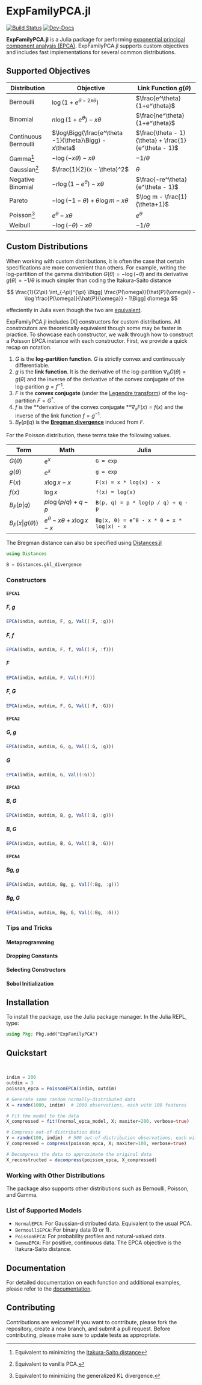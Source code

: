 # ExpFamilyPCA.jl

[![Build Status](https://github.com/FlyingWorkshop/ExpFamilyPCA.jl/actions/workflows/CI.yml/badge.svg?branch=main)](https://github.com/FlyingWorkshop/ExpFamilyPCA.jl/actions/workflows/CI.yml?query=branch%3Amain)
[![Dev-Docs](https://img.shields.io/badge/docs-latest-blue.svg)](https://flyingworkshop.github.io/ExpFamilyPCA.jl/dev/)

**ExpFamilyPCA.jl** is a Julia package for performing [exponential principal component analysis (EPCA)](https://papers.nips.cc/paper_files/paper/2001/hash/f410588e48dc83f2822a880a68f78923-Abstract.html). ExpFamilyPCA.jl supports custom objectives and includes fast implementations for several common distributions.

## Supported Objectives

| Distribution         | Objective                                              | Link Function $g(\theta)$                            |
|----------------------|--------------------------------------------------------|------------------------------------------------------|
| Bernoulli            | $\log(1 + e^{\theta-2x\theta})$                  | $\frac{e^\theta}{1+e^\theta}$                        |
| Binomial             | $n \log(1 + e^\theta) - x\theta$                   | $\frac{ne^\theta}{1+e^\theta}$                       |
| Continuous Bernoulli | $\log\Bigg(\frac{e^\theta -1}{\theta}\Bigg) - x\theta$ | $\frac{\theta - 1}{\theta} + \frac{1}{e^\theta - 1}$ |
| Gamma[^1]                | $-\log(-x\theta) - x\theta$                            | $-1/\theta$                                          |
| Gaussian[^2]             | $\frac{1}{2}(x - \theta)^2$                            | $\theta$                                             |
| Negative Binomial    | $-r \log(1 - e^\theta) - x\theta$                  | $\frac{-re^\theta}{e^\theta - 1}$                    |
| Pareto               | $-\log(-1-\theta) + \theta \log m - x \theta$          | $\log m - \frac{1}{\theta+1}$                        |
| Poisson[^3]              | $e^\theta - x \theta$                                  | $e^\theta$                                           |
| Weibull              | $-\log(-\theta) - x \theta$                            | $-1/\theta$                                          |

[^1]: Equivalent to minimizing the [Itakura-Saito distance](https://en.wikipedia.org/wiki/Itakura%E2%80%93Saito_distance)
[^2]: Equivalent to vanilla PCA.
[^3]: Equivalent to minimizing the generalized KL divergence.

## Custom Distributions

When working with custom distributions, it is often the case that certain specifications are more convenient than others. For example, writing the log-partition of the gamma distribution $G(\theta) = -\log(-\theta)$ and its derivative $g(\theta) = -1 / \theta$ is much simpler than coding the Itakura-Saito distance 

$$
\frac{1}{2\pi} \int_{-\pi}^{\pi} \Bigg[ \frac{P(\omega)}{\hat{P}(\omega)} - \log \frac{P(\omega)}{\hat{P}{\omega}} - 1\Bigg] d\omega
$$

effeciently in Julia even though the two are [equivalent](https://flyingworkshop.github.io/ExpFamilyPCA.jl/dev/math/).

<!-- TODO: update the link to show the gamma math -->

ExpFamilyPCA.jl includes [X] constructors for custom distributions. All constrcutors are theoretically equivalent though some may be faster in practice. To showcase each constructor, we walk through how to construct a Poisson EPCA instance with each constructor. First, we provide a quick recap on notation.

<!-- TODO: double check if both G and F are strictly convesx -->

1. $G$ is the **log-partition function**. $G$ is strictly convex and continuously differentiable. 
2. $g$ is the **link function**. It is the derivative of the log-partition $\nabla_\theta G(\theta) = g(\theta)$ and the inverse of the derivative of the convex conjugate of the log-parition $g = f^{-1}$.
3. $F$ is the **convex conjugate** (under the [Legendre transform](https://en.wikipedia.org/wiki/Legendre_transformation)) of the log-partition $F = G^*$.
4. $f$ is the **derivative of the convex conjugate **$\nabla_x F(x) = f(x)$ and the inverse of the link function $f = g^{-1}$. 
5. $B_F(p \| q)$ is the [**Bregman divergence**](https://flyingworkshop.github.io/ExpFamilyPCA.jl/dev/bregman/) induced from $F$.

For the Poisson distribution, these terms take the following values.

| Term        | Math                  | Julia                  |
|-------------|-----------------------|------------------------|
| $G(\theta)$ | $e^x$                 | `G = exp`               |
| $g(\theta)$ | $e^x$                 | `g = exp`               |
| $F(x)$      | $x \log x - x$        | `F(x) = x * log(x) - x`       |
| $f(x)$      | $\log x$              | `f(x) = log(x)`               |
| $B_F(p \| q)$ | $p \log(p/q) + q - p$ | `B(p, q) = p * log(p / q) + q - p` |
| $B_F(x \| g(\theta))$ | $e^\theta - x\theta + x \log x - x$ | `Bg(x, θ) = e^θ - x * θ + x * log(x) - x` |

The Bregman distance can also be specified using [Distances.jl](https://github.com/JuliaStats/Distances.jl)

```julia
using Distances

B = Distances.gkl_divergence
```

### Constructors

#### `EPCA1`

##### $F, g$

```julia
EPCA(indim, outdim, F, g, Val((:F, :g)))
```

##### $F, f$

```julia
EPCA(indim, outdim, F, f, Val((:F, :f)))
```

##### $F$

```julia
EPCA(indim, outdim, F, Val((:F)))
```

##### $F, G$

```julia
EPCA(indim, outdim, F, G, Val((:F, :G)))
```

#### `EPCA2`

##### $G, g$

```julia
EPCA(indim, outdim, G, g, Val((:G, :g)))
```

##### $G$

```julia
EPCA(indim, outdim, G, Val((:G)))
```

#### `EPCA3`

##### $B, G$

```julia
EPCA(indim, outdim, B, g, Val((:B, :g)))
```

##### $B, G$

```julia
EPCA(indim, outdim, B, G, Val((:B, :G)))
```

#### `EPCA4`

##### $Bg, g$ 

```julia
EPCA(indim, outdim, Bg, g, Val((:Bg, :g)))
```

##### $Bg, G$ 

```julia
EPCA(indim, outdim, Bg, G, Val((:Bg, :G)))
```

### Tips and Tricks

#### Metaprogramming

#### Dropping Constants

#### Selecting Constructors

#### Sobol Initialization

## Installation

To install the package, use the Julia package manager. In the Julia REPL, type:

```julia
using Pkg; Pkg.add("ExpFamilyPCA")
```

## Quickstart



```julia


indim = 200
outdim = 3
poisson_epca = PoissonEPCA(indim, outdim)

# Generate some random normally-distributed data
X = randn(1000, indim)  # 1000 observations, each with 100 features

# Fit the model to the data
X_compressed = fit!(normal_epca_model, X; maxiter=200, verbose=true)

# Compress out-of-distribution data
Y = randn(100, indim)  # 500 out-of-distribution observations, each with 100 features
Y_compressed = compress(poisson_epca, X; maxiter=100, verbose=true)

# Decompress the data to approximate the original data
X_reconstructed = decompress(poisson_epca, X_compressed)
```

### Working with Other Distributions

The package also supports other distributions such as Bernoulli, Poisson, and Gamma.


### List of Supported Models

- `NormalEPCA`: For Gaussian-distributed data. Equivalent to the usual PCA.
- `BernoulliEPCA`: For binary data (0 or 1).
- `PoissonEPCA`: For probability profiles and natural-valued data.
- `GammaEPCA`: For positive, continuous data. The EPCA objective is the Itakura-Saito distance.

## Documentation

For detailed documentation on each function and additional examples, please refer to the [documentation](https://github.com/username/ExpFamilyPCA.jl).

## Contributing

Contributions are welcome! If you want to contribute, please fork the repository, create a new branch, and submit a pull request. Before contributing, please make sure to update tests as appropriate.